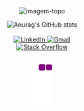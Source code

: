 
<div align="center">
<img src="https://media.giphy.com/media/M9gbBd9nbDrOTu1Mqx/giphy.gif" alt="imagem-topo" style=text-align:center; width="100px">

  
![Anurag's GitHub stats](https://github-readme-stats.vercel.app/api?username=IanAAB&show_icons=true&theme=default)
<br>
<br>
<a href="https://www.linkedin.com/in/ian-alexander-amaral-belivuk-b9449a231/">
![LinkedIn](https://img.shields.io/badge/linkedin-%230077B5.svg?style=for-the-badge&logo=linkedin&logoColor=white)
![Gmail](https://img.shields.io/badge/Gmail-D14836?style=for-the-badge&logo=gmail&logoColor=white)
<br>
<a href="https://stackoverflow.com/users/20344221/ian">
![Stack Overflow](https://img.shields.io/badge/-Stackoverflow-FE7A16?style=for-the-badge&logo=stack-overflow&logoColor=white)

![snake gif](https://github.com/IanAAB/IanAAB/blob/output/github-contribution-grid-snake.gif)

</div>





